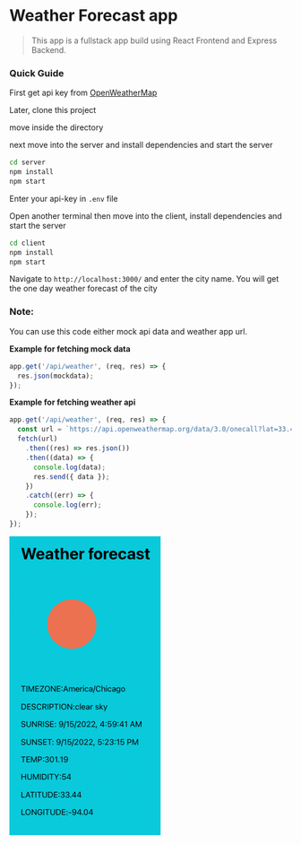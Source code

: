 # Weather Forecast app

> This app is a fullstack app build using React Frontend and Express Backend.

### Quick Guide

First get api key from [OpenWeatherMap](https://openweathermap.org/)

Later, clone this project

move inside the directory

next move into the server and install dependencies and start the server

```bash
cd server
npm install
npm start
```

Enter your api-key in `.env` file

Open another terminal then move into the client, install dependencies and start the server

```bash
cd client
npm install
npm start
```

Navigate to `http://localhost:3000/` and enter the city name. You will get the one day weather forecast of the city

### Note:

You can use this code either mock api data and weather app url.

**Example for fetching mock data**

```javascript
app.get('/api/weather', (req, res) => {
  res.json(mockdata);
});
```

**Example for fetching weather api**

```javascript
app.get('/api/weather', (req, res) => {
  const url = `https://api.openweathermap.org/data/3.0/onecall?lat=33.44&lon=-94.04&exclude=hourly,daily&appid=${process.env.API_KEY}`;
  fetch(url)
    .then((res) => res.json())
    .then((data) => {
      console.log(data);
      res.send({ data });
    })
    .catch((err) => {
      console.log(err);
    });
});
```

![screenshot](./weather.png)
